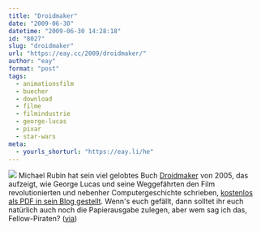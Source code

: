 ```yaml
---
title: "Droidmaker"
date: "2009-06-30"
datetime: "2009-06-30 14:28:18"
id: "8027"
slug: "droidmaker"
url: "https://eay.cc/2009/droidmaker/"
author: "eay"
format: "post"
tags:
  - animationsfilm
  - buecher
  - download
  - filme
  - filmindustrie
  - george-lucas
  - pixar
  - star-wars
meta:
  - yourls_shorturl: "https://eay.li/he"
---
```


![](https://eay.cc/uploads/2009/droidmaker.jpg) Michael Rubin hat sein viel gelobtes Buch [Droidmaker](http://www.amazon.de/exec/obidos/ASIN/0937404675/eayznet-21/eayznet-21) von 2005, das aufzeigt, wie George Lucas und seine Weggefährten den Film revolutionierten und nebenher Computergeschichte schrieben, [kostenlos als PDF in sein Blog gestellt](http://droidmaker.blogspot.com/2009/06/droidmaker-book-now-downloadable-free.html). Wenn's euch gefällt, dann solltet ihr euch natürlich auch noch die Papierausgabe zulegen, aber wem sag ich das, Fellow-Piraten? ([via](http://binarybonsai.com/2009/06/30/download-droidmaker-for-free/))
